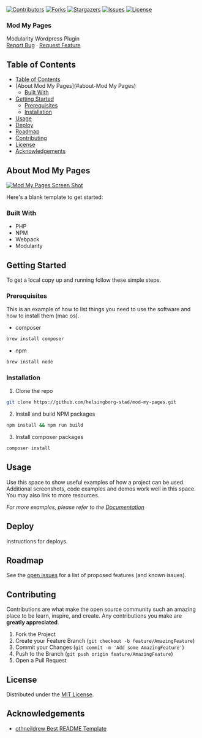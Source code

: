 <!-- SHIELDS -->
[![Contributors][contributors-shield]][contributors-url]
[![Forks][forks-shield]][forks-url]
[![Stargazers][stars-shield]][stars-url]
[![Issues][issues-shield]][issues-url]
[![License][license-shield]][license-url]

<h3>Mod My Pages</h3>
<p>
  Modularity Wordpress Plugin
  <br />
  <a href="https://github.com/helsingborg-stad/mod-my-pages/issues">Report Bug</a>
  ·
  <a href="https://github.com/helsingborg-stad/mod-my-pages/issues">Request Feature</a>
</p>

## Table of Contents
- [Table of Contents](#table-of-contents)
- [About Mod My Pages](#about-Mod My Pages)
  - [Built With](#built-with)
- [Getting Started](#getting-started)
  - [Prerequisites](#prerequisites)
  - [Installation](#installation)
- [Usage](#usage)
- [Deploy](#deploy)
- [Roadmap](#roadmap)
- [Contributing](#contributing)
- [License](#license)
- [Acknowledgements](#acknowledgements)

## About Mod My Pages

[![Mod My Pages Screen Shot][product-screenshot]](https://example.com)

Here's a blank template to get started:

### Built With

* PHP
* NPM
* Webpack
* Modularity

## Getting Started

To get a local copy up and running follow these simple steps.

### Prerequisites

This is an example of how to list things you need to use the software and how to install them (mac os).
* composer
```sh
brew install composer
```
* npm
```sh
brew install node
```
### Installation

1. Clone the repo
```sh
git clone https://github.com/helsingborg-stad/mod-my-pages.git
```
2. Install and build NPM packages
```sh
npm install && npm run build
```
3. Install composer packages
```sh
composer install
```

## Usage

Use this space to show useful examples of how a project can be used. Additional screenshots, code examples and demos work well in this space. You may also link to more resources.

_For more examples, please refer to the [Documentation](https://example.com)_

## Deploy

Instructions for deploys.

## Roadmap

See the [open issues][issues-url] for a list of proposed features (and known issues).

## Contributing

Contributions are what make the open source community such an amazing place to be learn, inspire, and create. Any contributions you make are **greatly appreciated**.

1. Fork the Project
2. Create your Feature Branch (`git checkout -b feature/AmazingFeature`)
3. Commit your Changes (`git commit -m 'Add some AmazingFeature'`)
4. Push to the Branch (`git push origin feature/AmazingFeature`)
5. Open a Pull Request

## License

Distributed under the [MIT License][license-url].

## Acknowledgements

- [othneildrew Best README Template](https://github.com/othneildrew/Best-README-Template)


<!-- MARKDOWN LINKS & IMAGES -->
<!-- https://www.markdownguide.org/basic-syntax/#reference-style-links -->
[contributors-shield]: https://img.shields.io/github/contributors/helsingborg-stad/mod-my-pages.svg?style=flat-square
[contributors-url]: https://github.com/helsingborg-stad/mod-my-pages/graphs/contributors
[forks-shield]: https://img.shields.io/github/forks/helsingborg-stad/mod-my-pages.svg?style=flat-square
[forks-url]: https://github.com/helsingborg-stad/mod-my-pages/network/members
[stars-shield]: https://img.shields.io/github/stars/helsingborg-stad/mod-my-pages.svg?style=flat-square
[stars-url]: https://github.com/helsingborg-stad/mod-my-pages/stargazers
[issues-shield]: https://img.shields.io/github/issues/helsingborg-stad/mod-my-pages.svg?style=flat-square
[issues-url]: https://github.com/helsingborg-stad/mod-my-pages/issues
[license-shield]: https://img.shields.io/github/license/helsingborg-stad/mod-my-pages.svg?style=flat-square
[license-url]: https://raw.githubusercontent.com/helsingborg-stad/mod-my-pages/master/LICENSE
[product-screenshot]: images/screenshot.png